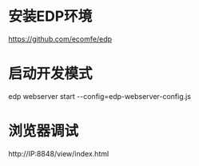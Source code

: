 # 安装EDP环境

https://github.com/ecomfe/edp

# 启动开发模式

edp webserver start --config=edp-webserver-config.js

# 浏览器调试

http://IP:8848/view/index.html
